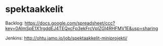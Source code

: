 spektaakkelit
=============

Backlog: https://docs.google.com/spreadsheet/ccc?key=0AlmSpE1X1rgddEJ4TEQxcFp3ekFrcVplZGI4RHFMV1E&usp=sharing

Jenkins: http://ohtu.jamo.io/job/spektaakkelit-miniprojekti/
